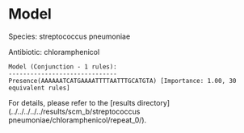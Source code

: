 
# Model

Species: streptococcus pneumoniae

Antibiotic: chloramphenicol

```
Model (Conjunction - 1 rules):
------------------------------
Presence(AAAAAATCATGAAAATTTTAATTTGCATGTA) [Importance: 1.00, 30 equivalent rules]

```

For details, please refer to the [results directory](../../../../../results/scm_b/streptococcus pneumoniae/chloramphenicol/repeat_0/).

